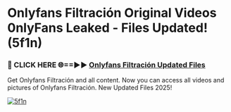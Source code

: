 # Onlyfans Filtración Original Videos 0nlyFans Leaked - Files Updated! (5f1n)

<h3>🔴 CLICK HERE 🌐==►► <a href="https://tinyurl.com/ehrbuxhb" rel="nofollow">Onlyfans Filtración Updated Files</a></h3>

Get Onlyfans Filtración and all content. Now you can access all videos and pictures of Onlyfans Filtración. New Updated Files 2025!

[![5f1n](https://i.imgur.com/lVYEuWS.gif)](https://tinyurl.com/ehrbuxhb)
